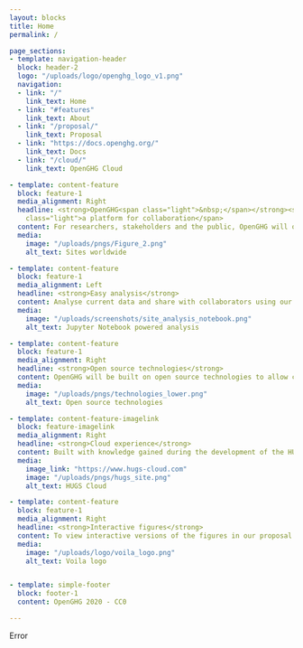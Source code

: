 ```yaml
---
layout: blocks
title: Home
permalink: /

page_sections:
- template: navigation-header
  block: header-2
  logo: "/uploads/logo/openghg_logo_v1.png"
  navigation:
  - link: "/"
    link_text: Home
  - link: "#features"
    link_text: About
  - link: "/proposal/"
    link_text: Proposal
  - link: "https://docs.openghg.org/"
    link_text: Docs
  - link: "/cloud/"
    link_text: OpenGHG Cloud

- template: content-feature
  block: feature-1
  media_alignment: Right
  headline: <strong>OpenGHG<span class="light">&nbsp;</span></strong><span
    class="light">a platform for collaboration</span>
  content: For researchers, stakeholders and the public, OpenGHG will offer a platform to perform analyses on greenhouse gas measurements from sites around the world.
  media:
    image: "/uploads/pngs/Figure_2.png"
    alt_text: Sites worldwide

- template: content-feature
  block: feature-1
  media_alignment: Left
  headline: <strong>Easy analysis</strong>
  content: Analyse current data and share with collaborators using our cloud hosted JupyterHub and BinderHub
  media:
    image: "/uploads/screenshots/site_analysis_notebook.png"
    alt_text: Jupyter Notebook powered analysis

- template: content-feature
  block: feature-1
  media_alignment: Right
  headline: <strong>Open source technologies</strong>
  content: OpenGHG will be built on open source technologies to allow cutting edge research on highly scalable cloud platforms
  media:
    image: "/uploads/pngs/technologies_lower.png"
    alt_text: Open source technologies

- template: content-feature-imagelink
  block: feature-imagelink
  media_alignment: Right
  headline: <strong>Cloud experience</strong>
  content: Built with knowledge gained during the development of the HUGS Cloud platform
  media:
    image_link: "https://www.hugs-cloud.com"
    image: "/uploads/pngs/hugs_site.png"
    alt_text: HUGS Cloud

- template: content-feature
  block: feature-1
  media_alignment: Right
  headline: <strong>Interactive figures</strong>
  content: To view interactive versions of the figures in our proposal <a href="https://openghg.org/proposal">please click here</a> 
  media:
    image: "/uploads/logo/voila_logo.png"
    alt_text: Voila logo


- template: simple-footer
  block: footer-1
  content: OpenGHG 2020 - CC0

---
```

Error